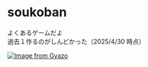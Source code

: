 # soukoban

よくあるゲームだよ</br>
過去１作るのがしんどかった（2025/4/30 時点） </br>

[![Image from Gyazo](https://i.gyazo.com/ae9b62cc34ef2ceffb1c1ae9b5740632.png)](https://gyazo.com/ae9b62cc34ef2ceffb1c1ae9b5740632)
